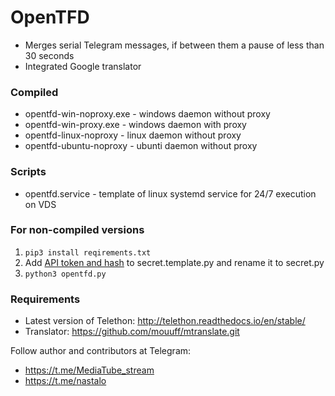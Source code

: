 # OpenTFD
* Merges serial Telegram messages, if between them a pause of less than 30 seconds
* Integrated Google translator
### Compiled
* opentfd-win-noproxy.exe - windows daemon without proxy
* opentfd-win-proxy.exe - windows daemon with proxy
* opentfd-linux-noproxy - linux daemon without proxy
* opentfd-ubuntu-noproxy - ubunti daemon without proxy
### Scripts
* opentfd.service - template of linux systemd service for 24/7 execution on VDS

### For non-compiled versions
1. `pip3 install reqirements.txt`
2. Add [API token and hash](https://core.telegram.org/api/obtaining_api_id) to secret.template.py and rename it to secret.py
3. `python3 opentfd.py`

### Requirements
* Latest version of Telethon: http://telethon.readthedocs.io/en/stable/
* Translator: https://github.com/mouuff/mtranslate.git

Follow author and contributors at Telegram:
* https://t.me/MediaTube_stream
* https://t.me/nastalo
